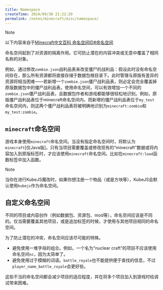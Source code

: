 ```yaml
---
title: Namespace
createTime: 2024/09/30 21:22:20
permalink: /notes/minecraft/misc/namespace/
---
```


> [!note]
>
> 以下内容来自于[Minecraft中文百科 命名空间ID#命名空间](https://zh.minecraft.wiki/w/命名空间ID?variant=zh-cn#命名空间)

命名空间起到了对资源的隔离作用。它可防止潜在的内容冲突或无意中覆盖了相同名称的对象。

例如，通过修改`zombie.json`战利品表来改变僵尸的战利品：假设此时没有命名空间存在，那么所有资源都将直接存储于数据包根目录下。此时管理与原版有差异的资源将相当困难——若新增一个`zombie.json`僵尸战利品表，则必定会完全覆盖掉原版数据包中的僵尸战利品表。使用命名空间，可以有效增加一个不同的`zombie.json`僵尸战利品表，且数据包作者和游戏都能够很轻松地识别。例如，原版僵尸战利品表位于minecraft命名空间内，而新增的僵尸战利品表位于`my_test`命名空间内，则这两个僵尸战利品表将被明确地识别为`minecraft:zombie`和`my_test:zombie`。

## `minecraft`命名空间

游戏本身使用`minecraft`命名空间。当没有指定命名空间时，将默认为`minecraft`[仅Java版]。只有当项目需要覆盖或修改现有的“minecraft”数据或将内容加入到原版标签时，才应该使用`minecraft`命名空间。比如在`minecraft:load`函数标签中加入函数。

> [!note]
>
> 当你在进行KubeJS魔改时，如果你想注册一个物品（或是方块等），KubeJS会默认使用`kubejs`作为命名空间。

## 自定义命名空间

不同的项目或内容创作（例如数据包、资源包、mod等），命名空间应该是不同的。仅当需要覆盖其他项目，或是追加标签的时候，才使用与其他项目相同的命名空间。

为了防止潜在的冲突，命名空间应该尽可能的特殊。

- 避免使用一堆字母的组合。例如，一个名为“nuclear craft”的项目不应该使用命名空间`nc`，因为太简单了。
- 避免使用过于模糊的词语。`battle_royale`也不能提供便于查找的信息，不过`player_name_battle_royale`会更好些。

这些不当的命名空间都会减少项目的适应程度，并在将多个项目加入到游戏时给调试带来困难。
